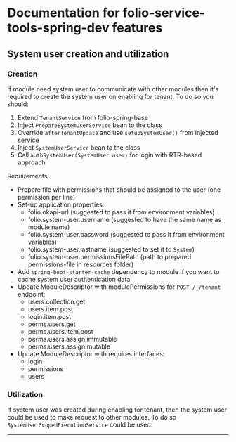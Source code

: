 # Documentation for folio-service-tools-spring-dev features

## System user creation and utilization

### Creation

If module need system user to communicate with other modules then it's required to create the system
user on enabling for tenant. To do so you should:

1. Extend `TenantService` from folio-spring-base
2. Inject `PrepareSystemUserService` bean to the class
3. Override `afterTenantUpdate` and use `setupSystemUser()` from injected service
4. Inject `SystemUserService` bean to the class 
5. Call `authSystemUser(SystemUser user)` for login with RTR-based approach 

Requirements:

* Prepare file with permissions that should be assigned to the user (one permission per line)
* Set-up application properties:
    * folio.okapi-url (suggested to pass it from environment variables)
    * folio.system-user.username (suggested to have the same name as module name)
    * folio.system-user.password (suggested to pass it from environment variables)
    * folio.system-user.lastname (suggested to set it to `System`)
    * folio.system-user.permissionsFilePath (path to prepared permissions-file in resources folder)
* Add `spring-boot-starter-cache` dependency to module if you want to cache system user authentication data
* Update ModuleDescriptor with modulePermissions for `POST /_/tenant` endpoint:
    * users.collection.get
    * users.item.post
    * login.item.post
    * perms.users.get
    * perms.users.item.post
    * perms.users.assign.immutable
    * perms.users.assign.mutable
* Update ModuleDescriptor with requires interfaces:
    * login
    * permissions
    * users

### Utilization

If system user was created during enabling for tenant, then the system user could be used to make request
to other modules. To do so `SystemUserScopedExecutionService` could be used.

****
